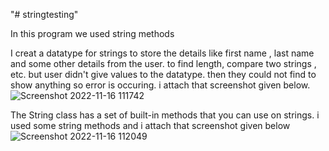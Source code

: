 "# stringtesting" 

In this program we used string methods

I creat  a datatype for strings to store the details like first name , last name and some other details from the user. to find length, compare two strings , etc. but user didn't give values to the datatype. then they could not find to show anything so error is occuring. i attach that screenshot given below.
![Screenshot 2022-11-16 111742](https://user-images.githubusercontent.com/117063047/202098854-3116154a-4f35-4049-bb63-5d3a126a6a1e.png)

The String class has a set of built-in methods that you can use on strings. i used some string methods and i attach that screenshot given below
![Screenshot 2022-11-16 112049](https://user-images.githubusercontent.com/117063047/202100483-80d1aa41-6bbe-4bf5-aeb0-c53edfdbf278.png)
